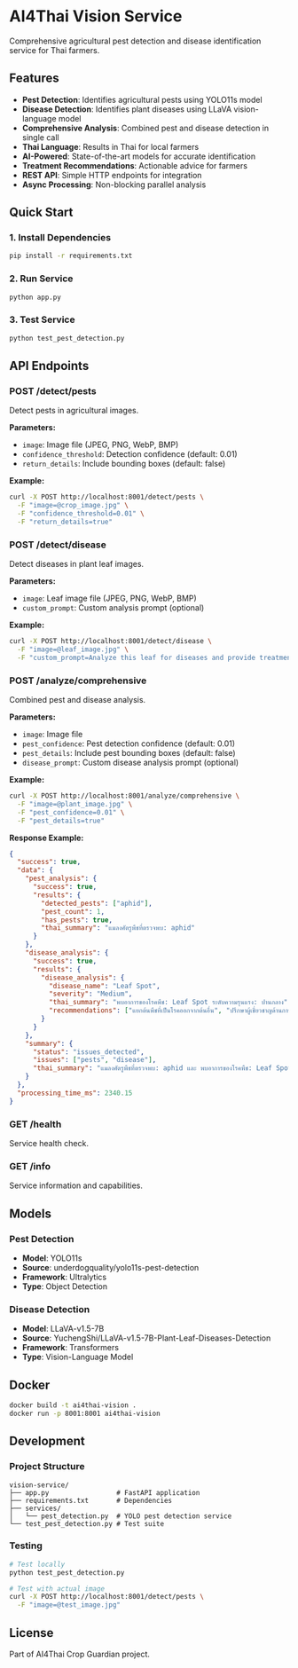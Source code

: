 # AI4Thai Vision Service

Comprehensive agricultural pest detection and disease identification service for Thai farmers.

## Features

- **Pest Detection**: Identifies agricultural pests using YOLO11s model
- **Disease Detection**: Identifies plant diseases using LLaVA vision-language model
- **Comprehensive Analysis**: Combined pest and disease detection in single call
- **Thai Language**: Results in Thai for local farmers
- **AI-Powered**: State-of-the-art models for accurate identification
- **Treatment Recommendations**: Actionable advice for farmers
- **REST API**: Simple HTTP endpoints for integration
- **Async Processing**: Non-blocking parallel analysis

## Quick Start

### 1. Install Dependencies
```bash
pip install -r requirements.txt
```

### 2. Run Service
```bash
python app.py
```

### 3. Test Service
```bash
python test_pest_detection.py
```

## API Endpoints

### POST /detect/pests
Detect pests in agricultural images.

**Parameters:**
- `image`: Image file (JPEG, PNG, WebP, BMP)
- `confidence_threshold`: Detection confidence (default: 0.01)
- `return_details`: Include bounding boxes (default: false)

**Example:**
```bash
curl -X POST http://localhost:8001/detect/pests \
  -F "image=@crop_image.jpg" \
  -F "confidence_threshold=0.01" \
  -F "return_details=true"
```

### POST /detect/disease
Detect diseases in plant leaf images.

**Parameters:**
- `image`: Leaf image file (JPEG, PNG, WebP, BMP)
- `custom_prompt`: Custom analysis prompt (optional)

**Example:**
```bash
curl -X POST http://localhost:8001/detect/disease \
  -F "image=@leaf_image.jpg" \
  -F "custom_prompt=Analyze this leaf for diseases and provide treatment advice"
```

### POST /analyze/comprehensive
Combined pest and disease analysis.

**Parameters:**
- `image`: Image file
- `pest_confidence`: Pest detection confidence (default: 0.01)
- `pest_details`: Include pest bounding boxes (default: false)
- `disease_prompt`: Custom disease analysis prompt (optional)

**Example:**
```bash
curl -X POST http://localhost:8001/analyze/comprehensive \
  -F "image=@plant_image.jpg" \
  -F "pest_confidence=0.01" \
  -F "pest_details=true"
```

**Response Example:**
```json
{
  "success": true,
  "data": {
    "pest_analysis": {
      "success": true,
      "results": {
        "detected_pests": ["aphid"],
        "pest_count": 1,
        "has_pests": true,
        "thai_summary": "แมลงศัตรูพืชที่ตรวจพบ: aphid"
      }
    },
    "disease_analysis": {
      "success": true,
      "results": {
        "disease_analysis": {
          "disease_name": "Leaf Spot",
          "severity": "Medium",
          "thai_summary": "พบอาการของโรคพืช: Leaf Spot ระดับความรุนแรง: ปานกลาง",
          "recommendations": ["แยกต้นพืชที่เป็นโรคออกจากต้นอื่น", "ปรึกษาผู้เชี่ยวชาญด้านการเกษตร"]
        }
      }
    },
    "summary": {
      "status": "issues_detected",
      "issues": ["pests", "disease"],
      "thai_summary": "แมลงศัตรูพืชที่ตรวจพบ: aphid และ พบอาการของโรคพืช: Leaf Spot ระดับความรุนแรง: ปานกลาง"
    }
  },
  "processing_time_ms": 2340.15
}
```

### GET /health
Service health check.

### GET /info
Service information and capabilities.

## Models

### Pest Detection
- **Model**: YOLO11s
- **Source**: underdogquality/yolo11s-pest-detection
- **Framework**: Ultralytics
- **Type**: Object Detection

### Disease Detection
- **Model**: LLaVA-v1.5-7B
- **Source**: YuchengShi/LLaVA-v1.5-7B-Plant-Leaf-Diseases-Detection
- **Framework**: Transformers
- **Type**: Vision-Language Model

## Docker

```bash
docker build -t ai4thai-vision .
docker run -p 8001:8001 ai4thai-vision
```

## Development

### Project Structure
```
vision-service/
├── app.py                 # FastAPI application
├── requirements.txt       # Dependencies
├── services/
│   └── pest_detection.py  # YOLO pest detection service
└── test_pest_detection.py # Test suite
```

### Testing
```bash
# Test locally
python test_pest_detection.py

# Test with actual image
curl -X POST http://localhost:8001/detect/pests \
  -F "image=@test_image.jpg"
```

## License

Part of AI4Thai Crop Guardian project.
